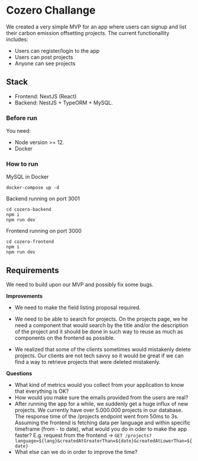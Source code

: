 # Cozero Challange

We created a very simple MVP for an app where users can signup and list their carbon emission
offsetting projects. The current functionallity includes:

- Users can register/login to the app
- Users can post projects
- Anyone can see projects

## Stack

- Frontend: NextJS (React)
- Backend: NestJS + TypeORM + MySQL.


### Before run

You need:

- Node version >= 12.
- Docker


### How to run

MySQL in Docker
```
docker-compose up -d
```

Backend running on port 3001
```
cd cozero-backend
npm i
npm run dev
```

Frontend running on port 3000
```
cd cozero-frontend
npm i
npm run dev
```

## Requirements

We need to build upon our MVP and possibly fix some bugs.

**Improvements**

- We need to make the field listing proposal required.

- We need to be able to search for projects. On the projects page, we he need a component
that would search by the title and/or the description of the project and it should be done in such way to reuse as much as components on the frontend as possible.

- We realized that some of the clients sometimes would mistakenly delete projects.
Our clients are not tech savvy so it would be great if we can find a way to retrieve
projects that were deleted mistakenly.

**Questions**

- What kind of metrics would you collect from your application to know that everything is OK?
- How would you make sure the emails provided from the users are real?
- After running the app for a while, we suddenly get a huge influx of new projects. We currently have over 5.000.000 projects in our database. The response time of the /projects endpoint went from 50ms to 3s. Assuming the frontend is fetching data per language and within specific timeframe (from - to date), what would you do in oder to make the app faster? 
E.g. request from the frontend -> `GET /projects?language=${lang}&createdAtGreaterThan=${date}&createdAtLowerThan=${date}`
- What else can we do in order to improve the time?
